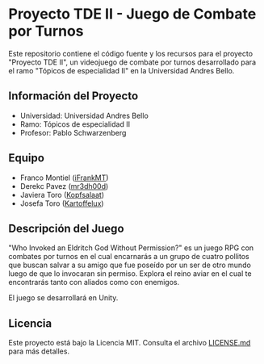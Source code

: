 # Proyecto TDE II - Juego de Combate por Turnos

Este repositorio contiene el código fuente y los recursos para el proyecto "Proyecto TDE II", un videojuego de combate por turnos desarrollado para el ramo "Tópicos de especialidad II" en la Universidad Andres Bello.

## Información del Proyecto

- Universidad: Universidad Andres Bello
- Ramo: Tópicos de especialidad II
- Profesor: Pablo Schwarzenberg

## Equipo

- Franco Montiel ([iFrankMT](https://github.com/iFrankMT))
- Derekc Pavez ([mr3dh00d](https://github.com/mr3dh00d))
- Javiera Toro ([Kopfsalaat](https://github.com/Kopfsalaat))
- Josefa Toro ([Kartoffelux](https://github.com/Kartoffelux))

## Descripción del Juego

"Who Invoked an Eldritch God Without Permission?" es un juego RPG con combates por turnos en el cual encarnarás a un grupo de cuatro pollitos que buscan salvar a su amigo que fue poseído por un ser de otro mundo luego de que lo invocaran sin permiso. Explora el reino aviar en el cual te encontrarás tanto con aliados como con enemigos.

El juego se desarrollará en Unity. 

## Licencia

Este proyecto está bajo la Licencia MIT. Consulta el archivo [LICENSE.md](LICENSE.md) para más detalles.

